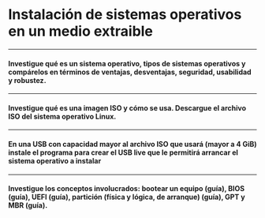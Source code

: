 # Instalación de sistemas operativos en un medio extraible

----

#### Investigue qué es un sistema operativo, tipos de sistemas operativos y compárelos en términos de ventajas, desventajas, seguridad, usabilidad y robustez.


----

#### Investigue qué es una imagen ISO y cómo se usa. Descargue el archivo ISO del sistema operativo Linux.

----

#### En una USB con capacidad mayor al archivo ISO que usará (mayor a 4 GiB) instale el programa para crear el USB live que le permitirá arrancar el sistema operativo a instalar

----

#### Investigue los conceptos involucrados: bootear un equipo (guía), BIOS (guía), UEFI (guía), partición (física y lógica, de arranque) (guía), GPT y MBR (guía).
